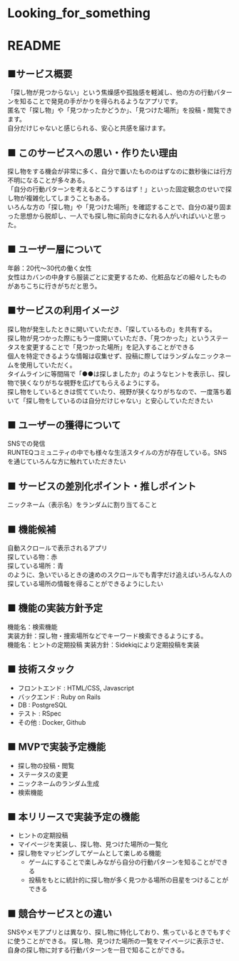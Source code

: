 # Looking_for_something
# README
## ■サービス概要  
「探し物が見つからない」という焦燥感や孤独感を軽減し、他の方の行動パターンを知ることで発見の手がかりを得られるようなアプリです。  
匿名で「探し物」や「見つかったかどうか」、「見つけた場所」を投稿・閲覧できます。  
自分だけじゃないと感じられる、安心と共感を届けます。  
  
## ■ このサービスへの思い・作りたい理由  
探し物をする機会が非常に多く、自分で置いたもののはずなのに数秒後には行方不明になることが多々ある。  
「自分の行動パターンを考えるとこうするはず！」といった固定観念のせいで探し物が複雑化してしまうこともある。  
いろんな方の「探し物」や「見つけた場所」を確認することで、自分の凝り固まった思想から脱却し、一人でも探し物に前向きになれる人がいればいいと思った。  
  
## ■ ユーザー層について  
年齢：20代～30代の働く女性  
女性はカバンの中身すら服装ごとに変更するため、化粧品などの細々したものがあちこちに行きがちだと思う。  
  
## ■サービスの利用イメージ  
探し物が発生したときに開いていただき、「探しているもの」を共有する。  
探し物が見つかった際にもう一度開いていただき、「見つかった」というステータスを変更することで「見つかった場所」を記入することができる  
個人を特定できるような情報は収集せず、投稿に際してはランダムなニックネームを使用していただく。  
タイムラインに等間隔で「●●は探しましたか」のようなヒントを表示し、探し物で狭くなりがちな視野を広げてもらえるようにする。  
探し物をしているときは慌てていたり、視野が狭くなりがちなので、一度落ち着いて「探し物をしているのは自分だけじゃない」と安心していただきたい  

## ■ ユーザーの獲得について  
SNSでの発信  
RUNTEQコミュニティの中でも様々な生活スタイルの方が存在している。SNSを通じていろんな方に触れていただきたい  

## ■ サービスの差別化ポイント・推しポイント  
ニックネーム（表示名）をランダムに割り当てること  

## ■ 機能候補  
自動スクロールで表示されるアプリ  
探している物：赤  
探している場所：青  
のように、急いでいるときの速めのスクロールでも青字だけ追えばいろんな人の探している場所の情報を得ることができるようにしたい  

## ■ 機能の実装方針予定  
機能名：検索機能  
実装方針：探し物・捜索場所などでキーワード検索できるようにする。  
機能名：ヒントの定期投稿
実装方針：Sidekiqにより定期投稿を実装

## ■ 技術スタック
- フロントエンド : HTML/CSS, Javascript
- バックエンド : Ruby on Rails
- DB : PostgreSQL
- テスト : RSpec
- その他 : Docker, Github

## ■ MVPで実装予定機能
- 探し物の投稿・閲覧
- ステータスの変更
- ニックネームのランダム生成
- 検索機能

## ■ 本リリースで実装予定の機能
- ヒントの定期投稿
- マイページを実装し、探し物、見つけた場所の一覧化
- 探し物をマッピングしてゲームとして楽しめる機能
  - ゲームにすることで楽しみながら自分の行動パターンを知ることができる
  - 投稿をもとに統計的に探し物が多く見つかる場所の目星をつけることができる

## ■ 競合サービスとの違い
SNSやメモアプリとは異なり、探し物に特化しており、焦っているときでもすぐに使うことができる。
探し物、見つけた場所の一覧をマイページに表示させ、自身の探し物に対する行動パターンを一目で知ることができる。